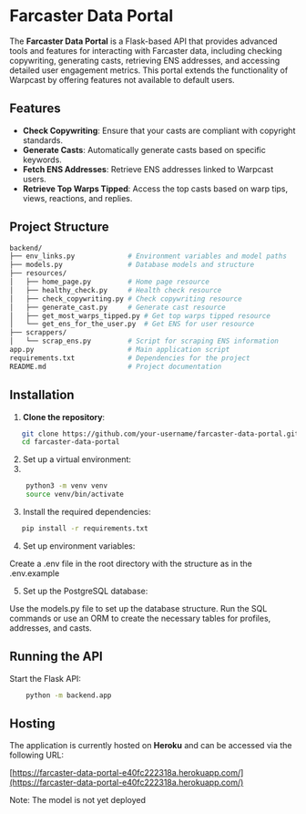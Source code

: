 # Farcaster Data Portal

The **Farcaster Data Portal** is a Flask-based API that provides advanced tools and features for interacting with Farcaster data, including checking copywriting, generating casts, retrieving ENS addresses, and accessing detailed user engagement metrics. This portal extends the functionality of Warpcast by offering features not available to default users.

## Features

- **Check Copywriting**: Ensure that your casts are compliant with copyright standards.
- **Generate Casts**: Automatically generate casts based on specific keywords.
- **Fetch ENS Addresses**: Retrieve ENS addresses linked to Warpcast users.
- **Retrieve Top Warps Tipped**: Access the top casts based on warp tips, views, reactions, and replies.


## Project Structure

```bash
backend/
├── env_links.py             # Environment variables and model paths
├── models.py                # Database models and structure
├── resources/
│   ├── home_page.py         # Home page resource
│   ├── healthy_check.py     # Health check resource
│   ├── check_copywriting.py # Check copywriting resource
│   ├── generate_cast.py     # Generate cast resource
│   ├── get_most_warps_tipped.py # Get top warps tipped resource
│   └── get_ens_for_the_user.py  # Get ENS for user resource
├── scrappers/
│   └── scrap_ens.py         # Script for scraping ENS information
app.py                       # Main application script
requirements.txt             # Dependencies for the project
README.md                    # Project documentation
```

## Installation

1. **Clone the repository**:

```bash
   git clone https://github.com/your-username/farcaster-data-portal.git
   cd farcaster-data-portal
```

2. Set up a virtual environment:
3. 
```bash
    python3 -m venv venv
    source venv/bin/activate
```

3. Install the required dependencies:

```bash
   pip install -r requirements.txt
```

4. Set up environment variables:

Create a .env file in the root directory with the structure as in the .env.example

5. Set up the PostgreSQL database:

Use the models.py file to set up the database structure. Run the SQL commands or use an ORM to create the necessary tables for profiles, addresses, and casts.

## Running the API
Start the Flask API:

```bash
    python -m backend.app
```

## Hosting

The application is currently hosted on **Heroku** and can be accessed via the following URL:

[https://farcaster-data-portal-e40fc222318a.herokuapp.com/](https://farcaster-data-portal-e40fc222318a.herokuapp.com/)

Note: The model is not yet deployed
